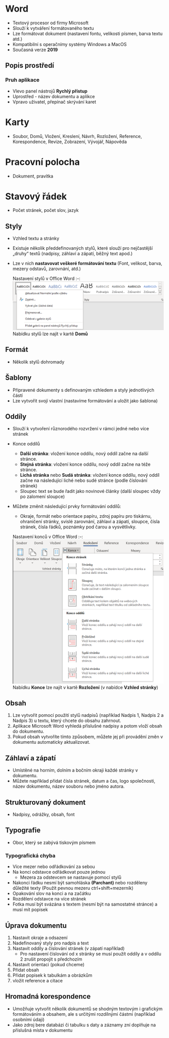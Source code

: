 # Word
- Textový procesor od firmy Microsoft 
- Slouží k vytváření formátovaného textu
- Lze formátovat dokument (nastavení fontu, velikosti písmen, barva textu atd.)
- Kompatibilní s operačnímy systémy Windows a MacOS
- Současná verze **2019**

## Popis prostředí
### Pruh aplikace
- Vlevo panel nástrojů **Rychlý přístup**
- Uprostřed - název dokumentu a aplikce 
- Vpravo uživatel, přepínač skrývání karet
# Karty
- Soubor, Domů, Vložení, Kreslení, Návrh, Rozložení, Reference, Korespondence, Revize, Zobrazení, Vývojář, Nápověda
# Pracovní polocha
- Dokument, pravítka
# Stavový řádek
- Počet stránek, počet slov, jazyk

## Styly
- Vzhled textu a stránky
- Existuje několik předdefinovaných stylů, které slouží pro nejčastější „druhy“ textů (nadpisy, záhlaví a zápatí, běžný text apod.)
- Lze v nich **nastavovat veškeré formátování textu** (Font, velikost, barva, mezery odstavů, zarovnání, atd.)

  Nastavení stylů v Office Word
  :-:
  <img src="images/word-styly.png" alt="Absolutní odkazování"></img>
  Nabídku stylů lze najít v kartě **Domů**
  
## Formát
- Několik stylů dohromady

## Šablony
- Připravené dokumenty s definovaným vzhledem a styly jednotlivých částí
- Lze vytvořit svojí vlastní (nastavíme formátování a uložit jako šablona)

## Oddíly
- Slouží k vytvoření různorodého rozvržení v rámci jedné nebo více stránek
- Konce oddílů
   - **Další stránka**: vložení konce oddílu, nový oddíl začne na další stránce.
   - **Stejná stránka**: vložení konce oddílu, nový oddíl začne na téže stránce.
   - **Lichá stránka** nebo **Sudá stránka**: vložení konce oddílu, nový oddíl začne na následující liché nebo sudé stránce (podle číslování stránek)
   - Sloupec text se bude řadit jako novinové články (další sloupec vždy po zalomení sloupce)
- Můžete změnit následující prvky formátování oddílů:
   - Okraje, formát nebo orientace papíru, zdroj papíru pro tiskárnu, ohraničení stránky, svislé zarovnání, záhlaví a zápatí, sloupce, čísla stránek, čísla řádků, poznámky pod čarou a vysvětlivky.  
  
  Nastavení konců v Office Word
  :-:
  <img src="images/word-konce-stranek-a-oddilu.png" alt="Absolutní odkazování"></img>
  Nabídku **Konce** lze najít v kartě **Rozložení** (v nabídce **Vzhled stránky**)

## Obsah
1. Lze vytvořit pomocí použití stylů nadpisů (například Nadpis 1, Nadpis 2 a Nadpis 3) u textu, který chcete do obsahu zahrnout.
1. Aplikace Microsoft Word vyhledá příslušné nadpisy a potom vloží obsah do dokumentu. 
1. Pokud obsah vytvoříte tímto způsobem, můžete jej při provádění změn v dokumentu automaticky aktualizovat.

## Záhlaví a zápatí
- Umístěné na horním, dolním a bočním okraji každé stránky v dokumentu.
- Můžete například přidat čísla stránek, datum a čas, logo společnosti, název dokumentu, název souboru nebo jméno autora.

## Strukturovaný dokument
- Nadpisy, odrážky, obsah, font

## Typografie
- Obor, který se zabývá tiskovým písmem

### Typografická chyba
- Více mezer nebo odřádkování za sebou
- Na konci odstavce odřádkovat pouze jednou
  - Mezera za odstevcem se nastavuje pomocí stylů
- Nakonci řádku nesmí být samohláska **(Parchant)** nebo rozděleny důležité texty (Použít pevnou mezeru ctrl+shift+mezerník)
- Opakování slov na konci a na začátku
- Rozdělení odstavce na více stránek
- Fotka musí být svázána s textem (nesmí být na samostatné stránce) a musí mít popisek

## Úprava dokumentu

1. Nastavit okraje a odsazení
1. Nadefinovaný styly pro nadpis a text
1. Nastavit oddíly a číslování stránek (v zápatí například)
   - Pro nastavení číslování od x stránky se musí použít oddíly a v oddílu 2 zrušit propojit s předchozím
1. Nastavit orientaci (pokud chceme)
1. Přidat obsah
1. Přidat popisek k tabulkám a obrázkům
1. vložit reference a citace

## Hromadná korespondence
- Umožňuje vytvořit několik dokumentů se shodným textovým i grafickým formátováním a obsahem, ale s určitými rozdílnými částmi (například osobními údaji)
- Jako zdroj bere databázi či tabulku s daty a záznamy zní doplňuje na příslušná místa v dokumentu
